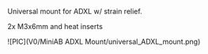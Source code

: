 Universal mount for ADXL w/ strain relief.

2x M3x6mm and heat inserts

![PIC](V0/MiniAB ADXL Mount/universal_ADXL_mount.png)
